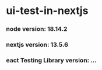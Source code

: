 # ui-test-in-nextjs
### node version: 18.14.2   
### nextjs version: 13.5.6
### eact Testing Library version: ...
